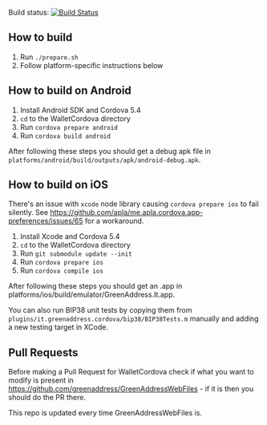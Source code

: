 Build status: [![Build Status](https://travis-ci.org/greenaddress/WalletCordova.png?branch=master)](https://travis-ci.org/greenaddress/WalletCordova) 

## How to build

 1. Run `./prepare.sh`
 2. Follow platform-specific instructions below

## How to build on Android

 1. Install Android SDK and Cordova 5.4
 2. `cd` to the WalletCordova directory
 3. Run `cordova prepare android`
 4. Run `cordova build android`

After following these steps you should get a debug apk file in `platforms/android/build/outputs/apk/android-debug.apk`.

## How to build on iOS

There's an issue with `xcode` node library causing `cordova prepare ios` to fail silently. See https://github.com/apla/me.apla.cordova.app-preferences/issues/65 for a workaround.

 1. Install Xcode and Cordova 5.4
 2. `cd` to the WalletCordova directory
 3. Run `git submodule update --init`
 4. Run `cordova prepare ios`
 5. Run `cordova compile ios`

After following these steps you should get an .app in platforms/ios/build/emulator/GreenAddress.It.app.

You can also run BIP38 unit tests by copying them from `plugins/it.greenaddress.cordova/bip38/BIP38Tests.m` manually and adding a new testing target in XCode.

## Pull Requests

Before making a Pull Request for WalletCordova check if what you want to modify is present in https://github.com/greenaddress/GreenAddressWebFiles - if it is then you should do the PR there.

This repo is updated every time GreenAddressWebFiles is.
